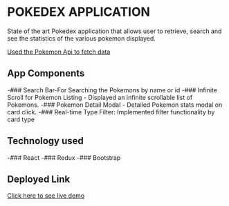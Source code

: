 # POKEDEX APPLICATION

State of the art Pokedex application that allows user to retrieve, search and see the statistics of the various pokemon displayed.

[Used the Pokemon Api to fetch data]([http://example.com](https://pokeapi.co/)https://pokeapi.co/)

## App Components

-### Search Bar-For Searching the Pokemons by name or id
-### Infinite Scroll for Pokemon Listing - Displayed an infinite scrollable list of Pokemons.
-### Pokemon Detail Modal - Detailed Pokemon stats modal on card click.
-### Real-time Type Filter: Implemented filter functionality by card type

## Technology used
-### React
-### Redux
-### Bootstrap

## Deployed Link
[Click here to see live demo](https://endearing-axolotl-59f01e.netlify.app/)
